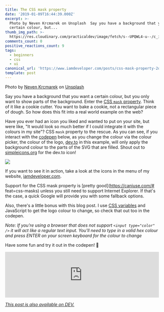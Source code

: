 ```yaml
---
title: The CSS mask property
date: '2019-01-09T16:44:39.000Z'
excerpt: >-
  Photo by Neven Krcmarek on Unsplash  Say you have a background that you want a
  certain colour, but...
thumb_img_path: >-
  https://res.cloudinary.com/practicaldev/image/fetch/s--UPQWL4-u--/c_imagga_scale,f_auto,fl_progressive,h_420,q_auto,w_1000/https://thepracticaldev.s3.amazonaws.com/i/fzgrjq82fzh5gtm4jur5.jpg
comments_count: 0
positive_reactions_count: 9
tags:
  - beginners
  - css
  - ui
canonical_url: 'https://www.iamdeveloper.com/posts/css-mask-property-2d42/'
template: post
---
```


Photo by [Neven Krcmarek](https://unsplash.com/photos/0TH1H1rq_eY?utm_source=unsplash&utm_medium=referral&utm_content=creditCopyText 'Neven Krcmarek on unsplash.com') on [Unsplash](https://unsplash.com/search/photos/cookie-cutter?utm_source=unsplash&utm_medium=referral&utm_content=creditCopyText 'unsplash.com website')

Say you have a background that you want a certain colour, but you only want to show parts of the background. Enter the [CSS
`mask`
property](https://developer.mozilla.org/en-US/docs/Web/CSS/mask 'MDN documentation for the CSS mask property'). Think of it like a cookie cutter. You want to bake a cookie, not a rectangular piece of dough. So how does this fit into a real world example on the web?

Have you ever had an icon you liked and wanted to put on your site, but were like, "It would look so much better if I could integrate it with the colours in my site"? CSS
`mask`
property to the rescue. As you can see, if you interact with the [codepen](https://codepen.io) below, as you change the colour via the colour picker, the colour of the logo, [dev.to](https://dev.to 'dev.to website') in this example, will only apply the background colour to the parts of the SVG that are filled. Shout out to [simpleicons.org](https://simpleicons.org 'simpleicons.org website') for the dev.to icon!

![](https://www.iamdeveloper.com/static/css-mask-property-in-actio-acec5ed6b7d7c56fea5542832dfd6cca.gif)

If you want to see it in action, take a look at the icons in the menu of my website, [iamdeveloper.com](https://www.iamdeveloper.com 'www.iamdeveloper.com web site').

Support for the CSS mask property is [pretty good](https://caniuse.com/# feat=css-masks) unless you still need to support Internet Explorer. If that's the case, a quick Google will provide you with some fallback options.

Also, there's a little bonus with this blog post. I use [CSS variables](https://developer.mozilla.org/en-US/docs/Web/CSS/Using_CSS_variables) and JavaScript to get the logo colour to change, so check that out too in the codepen.

_Note: If you're using a browser that does not support
`<input type="color" />`
it will act like a regular text input. You'll need to type in a valid hex colour and press ENTER on your screen keyboard for the colour to change_

Have some fun and try it out in the codepen! 👋

<iframe class="liquidTag" src="https://dev.to/embed/codepen?args=https%3A%2F%2Fcodepen.io%2Fnickytonline%2Fpen%2Febxrpv" style="border: 0; width: 100%;"></iframe>

_[This post is also available on DEV.](https://dev.to/nickytonline/css-mask-property-2d42)_

<script>
const parent = document.getElementsByTagName('head')[0];
const script = document.createElement('script');
script.type = 'text/javascript';
script.src = 'https://cdnjs.cloudflare.com/ajax/libs/iframe-resizer/4.1.1/iframeResizer.min.js';
script.charset = 'utf-8';
script.onload = function() {
    window.iFrameResize({}, '.liquidTag');
};
parent.appendChild(script);
</script>
